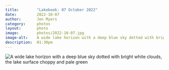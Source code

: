 ```yaml
---
title:        "Lakebook: 07 October 2022"
date:         2022-10-07
author:       Jen Myers
category:     photos
layout:       photo
image:        photos/2022-10-07.jpg
image-alt:    A wide lake horizon with a deep blue sky dotted with bright white clouds, the lake surface choppy and pale green
description:  01:30pm
---
```


<div><img alt="A wide lake horizon with a deep blue sky dotted with bright white clouds, the lake surface choppy and pale green" src="{{ site.baseurl }}/images/photos/2022-10-07.jpg" /></div>
